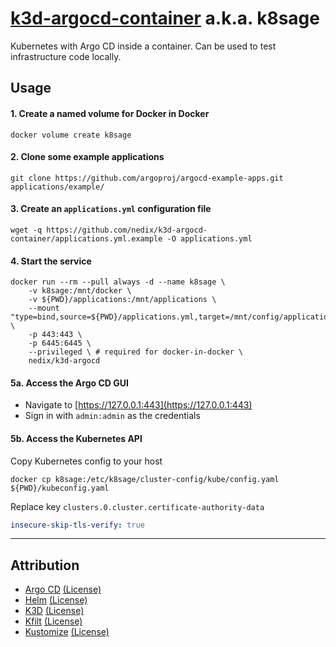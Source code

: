# [k3d-argocd-container](https://github.com/nedix/k3d-argocd-container) a.k.a. k8sage

Kubernetes with Argo CD inside a container.
Can be used to test infrastructure code locally.

## Usage

#### 1. Create a named volume for Docker in Docker

```
docker volume create k8sage
```

#### 2. Clone some example applications

```shell
git clone https://github.com/argoproj/argocd-example-apps.git applications/example/
```

#### 3. Create an `applications.yml` configuration file

```shell
wget -q https://github.com/nedix/k3d-argocd-container/applications.yml.example -O applications.yml
```

#### 4. Start the service

```shell
docker run --rm --pull always -d --name k8sage \
    -v k8sage:/mnt/docker \
    -v ${PWD}/applications:/mnt/applications \
    --mount "type=bind,source=${PWD}/applications.yml,target=/mnt/config/applications.yml" \
    -p 443:443 \
    -p 6445:6445 \
    --privileged \ # required for docker-in-docker \
    nedix/k3d-argocd
```

#### 5a. Access the Argo CD GUI

- Navigate to [https://127.0.0.1:443](https://127.0.0.1:443)
- Sign in with `admin:admin` as the credentials

#### 5b. Access the Kubernetes API

Copy Kubernetes config to your host

```shell
docker cp k8sage:/etc/k8sage/cluster-config/kube/config.yaml ${PWD}/kubeconfig.yaml
```

Replace key `clusters.0.cluster.certificate-authority-data`

```yaml
insecure-skip-tls-verify: true
```

<hr>

## Attribution

- [Argo CD] [(License)](https://raw.githubusercontent.com/argoproj/argo-cd/master/LICENSE)
- [Helm] [(License)](https://raw.githubusercontent.com/helm/helm/main/LICENSE)
- [K3D] [(License)](https://raw.githubusercontent.com/k3d-io/k3d/main/LICENSE)
- [Kfilt] [(License)](https://raw.githubusercontent.com/ryane/kfilt/main/LICENSE)
- [Kustomize] [(License)](https://raw.githubusercontent.com/kubernetes-sigs/kustomize/master/LICENSE)

[Argo CD]: https://github.com/argoproj/argo-cd
[Helm]: https://github.com/helm/helm
[K3D]: https://github.com/k3d-io/k3d
[Kfilt]: https://github.com/ryane/kfilt
[Kustomize]: https://github.com/kubernetes-sigs/kustomize

